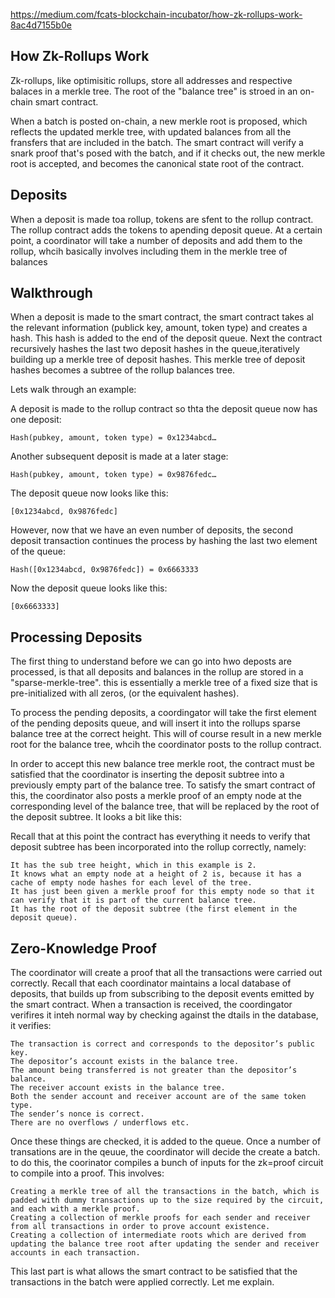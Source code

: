 https://medium.com/fcats-blockchain-incubator/how-zk-rollups-work-8ac4d7155b0e

How Zk-Rollups Work 
--------------------

Zk-rollups, like optimisitic rollups, store all addresses and respective balaces in a merkle tree. The root of the "balance tree" is stroed in an on-chain smart contract.

When a batch is posted on-chain, a new merkle root is proposed, which reflects the updated merkle tree, with updated balances from all the fransfers that are included in the batch. The smart contract will verify a snark proof that's posed with the batch, and if it checks out, the new merkle root is accepted, and becomes the canonical state root of the contract.  

Deposits
--------

When a deposit is made toa rollup, tokens are sfent to the rollup contract. The rollup contract adds the tokens to apending deposit queue. At a certain point, a coordinator will take a number of deposits and add them to the rollup, whcih basically involves including them in the merkle tree of  balances

Walkthrough
-----------
When a deposit is made to the smart contract, the smart contract takes al the relevant information (publick key, amount, token type) and creates a hash. This hash is added to the end of the deposit queue. Next the contract recursively hashes the last two deposit hashes in the queue,iteratively building up a merkle tree of deposit hashes. This merkle tree of deposit hashes becomes a subtree of the rollup balances tree. 

Lets walk through an example:

A deposit is made to the rollup contract so thta the deposit queue now has one deposit:

```
Hash(pubkey, amount, token type) = 0x1234abcd…
```

Another subsequent deposit is made at a later stage:

```
Hash(pubkey, amount, token type) = 0x9876fedc…
```

The deposit queue now looks like this:

```
[0x1234abcd, 0x9876fedc]
```

However, now that we have an even number of deposits, the second deposit transaction continues the process by hashing the last two element of the queue:

```
Hash([0x1234abcd, 0x9876fedc]) = 0x6663333
```

Now the deposit queue looks like this:

```
[0x6663333]
```

Processing Deposits
-------------------

The first thing to understand before we can go into hwo deposts are processed, is that all deposits and balances in the rollup are stored in a "sparse-merkle-tree". this is essentially a merkle tree of a fixed size that is pre-initialized with all zeros, (or the equivalent hashes).

To process the pending deposits, a coordingator will take the first element of the pending deposits queue, and will insert it into the rollups sparse balance tree at the correct height. This will of course result in a new merkle root for the balance tree, whcih the coordinator posts to the rollup contract.

In order to accept this new balance tree merkle root, the contract must be satisfied that the coordinator is inserting the deposit subtree into a previously empty part of the balance tree. To satisfy the smart contract of this, the coordinator also posts a merkle proof of an empty node at the corresponding level of the balance tree, that will be replaced by the root of the deposit subtree. It looks a bit like this:

Recall that at this point the contract has everything it needs to verify that deposit subtree has been incorporated into the rollup correctly, namely:

    It has the sub tree height, which in this example is 2.
    It knows what an empty node at a height of 2 is, because it has a cache of empty node hashes for each level of the tree.
    It has just been given a merkle proof for this empty node so that it can verify that it is part of the current balance tree.
    It has the root of the deposit subtree (the first element in the deposit queue).

Zero-Knowledge Proof
--------------------
The coordinator will create a proof that all the transactions were carried out correctly. Recall that each coordinator maintains a local database of deposits, that builds up from subscribing to the deposit events emitted by the smart contract. When a transaction is received, the coordingator verifires it inteh normal way by checking against the dtails in the database, it verifies:

    The transaction is correct and corresponds to the depositor’s public key.
    The depositor’s account exists in the balance tree.
    The amount being transferred is not greater than the depositor’s balance.
    The receiver account exists in the balance tree.
    Both the sender account and receiver account are of the same token type.
    The sender’s nonce is correct.
    There are no overflows / underflows etc.

Once these things are checked, it is added to the queue. Once a number of transations are in the qeuue, the coordinator will decide the create a batch. to do this, the coorinator compiles a bunch of inputs for the zk=proof circuit to compile into a proof. This involves:

    Creating a merkle tree of all the transactions in the batch, which is padded with dummy transactions up to the size required by the circuit, and each with a merkle proof.
    Creating a collection of merkle proofs for each sender and receiver from all transactions in order to prove account existence.
    Creating a collection of intermediate roots which are derived from updating the balance tree root after updating the sender and receiver accounts in each transaction.

This last part is what allows the smart contract to be satisfied that the transactions in the batch were applied correctly. Let me explain.


